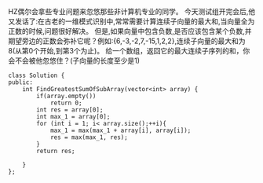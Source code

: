 HZ偶尔会拿些专业问题来忽悠那些非计算机专业的同学。
今天测试组开完会后,他又发话了:在古老的一维模式识别中,常常需要计算连续子向量的最大和,当向量全为正数的时候,问题很好解决。
但是,如果向量中包含负数,是否应该包含某个负数,并期望旁边的正数会弥补它呢？例如:{6,-3,-2,7,-15,1,2,2},连续子向量的最大和为8(从第0个开始,到第3个为止)。
给一个数组，返回它的最大连续子序列的和，你会不会被他忽悠住？(子向量的长度至少是1)

```
class Solution {
public:
    int FindGreatestSumOfSubArray(vector<int> array) {
        if(array.empty())
            return 0;
        int res = array[0];
        int max_1 = array[0];
        for (int i = 1; i< array.size();++i){
            max_1 = max(max_1 + array[i], array[i]);
            res = max(max_1, res);
        }
        return res;
     
    }
};

```